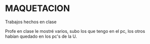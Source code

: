 # MAQUETACION

Trabajos hechos en clase

Profe en clase le mostré varios, subo los que tengo en el pc, los otros habían quedado en los pc's de la U. 
